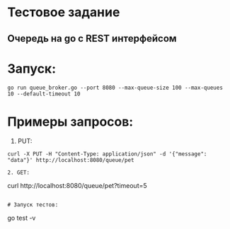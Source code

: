 # Тестовое задание 

## Очередь на go с REST интерфейсом

# Запуск:
```
go run queue_broker.go --port 8080 --max-queue-size 100 --max-queues 10 --default-timeout 10
```

# Примеры запросов:

1. PUT:
```
curl -X PUT -H "Content-Type: application/json" -d '{"message": "data"}' http://localhost:8080/queue/pet

2. GET:
```
curl http://localhost:8080/queue/pet?timeout=5
```

# Запуск тестов:
```
go test -v
```

